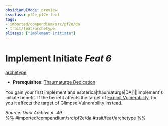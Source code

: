 ```yaml
---
obsidianUIMode: preview
cssclass: pf2e,pf2e-feat
tags:
- imported/compendium/src/pf2e/da
- trait/feat/archetype
aliases: ["Implement Initiate"]
---
```

# Implement Initiate  *Feat 6*  
[archetype](archetype.md)  

- **Prerequisites**: [Thaumaturge Dedication](thaumaturge-dedication-da.md)

You gain your first implement and esoterica|thaumaturge|DA|1||implement's initiate benefit. If the benefit affects the target of [Exploit Vulnerability](exploit-vulnerability-da.md), for you it affects the target of Glimpse Vulnerability instead.

*Source: Dark Archive p. 49*  
%% #imported/compendium/src/pf2e/da #trait/feat/archetype %%